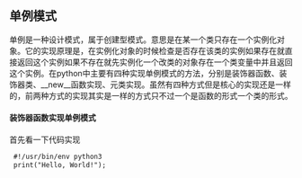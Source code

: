 ## 单例模式
  单例是一种设计模式，属于创建型模式。意思是在某一个类只存在一个实例化对象。它的实现原理是，在实例化对象的时候检查是否存在该类的实例如果存在就直接返回这个实例如果不存在就先实例化一个改类的对象存在一个类变量中并且返回这个实例。在python中主要有四种实现单例模式的方法，分别是装饰器函数、装饰器类、__new__函数实现、元类实现。虽然有四种方式但是核心的实现还是一样的，前两种方式的实现其实是一样的方式只不过一个是函数的形式一个类的形式。
  #### 装饰器函数实现单例模式
  首先看一下代码实现
   ```markdown
    #!/usr/bin/env python3
    print("Hello, World!");
```
<!--stackedit_data:
eyJoaXN0b3J5IjpbLTE4NjU0NzA2MjQsMTI2ODM1NTQ1OCw3Mz
A5OTgxMTZdfQ==
-->